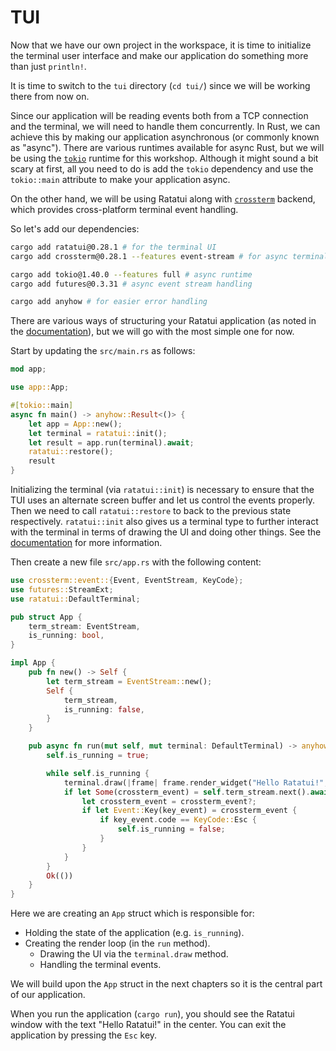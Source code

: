 # TUI

Now that we have our own project in the workspace, it is time to initialize the terminal user interface and make our application do something more than just `println!`.

It is time to switch to the `tui` directory (`cd tui/`) since we will be working there from now on.

Since our application will be reading events both from a TCP connection and the terminal, we will need to handle them concurrently. In Rust, we can achieve this by making our application asynchronous (or commonly known as "async"). There are various runtimes available for async Rust, but we will be using the [`tokio`](https://tokio.rs) runtime for this workshop. Although it might sound a bit scary at first, all you need to do is add the `tokio` dependency and use the `tokio::main` attribute to make your application async.

On the other hand, we will be using Ratatui along with [`crossterm`](https://github.com/crossterm-rs/crossterm) backend, which provides cross-platform terminal event handling.

So let's add our dependencies:

```sh
cargo add ratatui@0.28.1 # for the terminal UI
cargo add crossterm@0.28.1 --features event-stream # for async terminal events

cargo add tokio@1.40.0 --features full # async runtime
cargo add futures@0.3.31 # async event stream handling

cargo add anyhow # for easier error handling
```

There are various ways of structuring your Ratatui application (as noted in the [documentation](https://ratatui.rs/concepts)), but we will go with the most simple one for now.

Start by updating the `src/main.rs` as follows:

```rust
mod app;

use app::App;

#[tokio::main]
async fn main() -> anyhow::Result<()> {
    let app = App::new();
    let terminal = ratatui::init();
    let result = app.run(terminal).await;
    ratatui::restore();
    result
}
```

Initializing the terminal (via `ratatui::init`) is necessary to ensure that the TUI uses an alternate screen buffer and let us control the events properly. Then we need to call `ratatui::restore` to back to the previous state respectively. `ratatui::init` also gives us a terminal type to further interact with the terminal in terms of drawing the UI and doing other things. See the [documentation](https://ratatui.rs/concepts/backends/alternate-screen/) for more information.

Then create a new file `src/app.rs` with the following content:

```rust
use crossterm::event::{Event, EventStream, KeyCode};
use futures::StreamExt;
use ratatui::DefaultTerminal;

pub struct App {
    term_stream: EventStream,
    is_running: bool,
}

impl App {
    pub fn new() -> Self {
        let term_stream = EventStream::new();
        Self {
            term_stream,
            is_running: false,
        }
    }

    pub async fn run(mut self, mut terminal: DefaultTerminal) -> anyhow::Result<()> {
        self.is_running = true;

        while self.is_running {
            terminal.draw(|frame| frame.render_widget("Hello Ratatui!", frame.area()))?;
            if let Some(crossterm_event) = self.term_stream.next().await {
                let crossterm_event = crossterm_event?;
                if let Event::Key(key_event) = crossterm_event {
                    if key_event.code == KeyCode::Esc {
                        self.is_running = false;
                    }
                }
            }
        }
        Ok(())
    }
}
```

Here we are creating an `App` struct which is responsible for:

- Holding the state of the application (e.g. `is_running`).
- Creating the render loop (in the `run` method).
  - Drawing the UI via the `terminal.draw` method.
  - Handling the terminal events.

We will build upon the `App` struct in the next chapters so it is the central part of our application.

When you run the application (`cargo run`), you should see the Ratatui window with the text "Hello Ratatui!" in the center. You can exit the application by pressing the `Esc` key.
